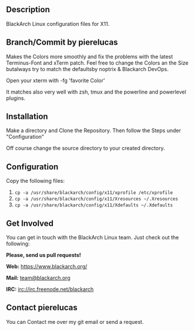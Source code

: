 ## Description

BlackArch Linux configuration files for X11.

## Branch/Commit by pierelucas

Makes the Colors more smoothly and fix the
problems with the latest Terminus-Font and xTerm patch. Feel free to change the Colors an the Size butalways try to match the defaultsby noptrix & Blackarch DevOps.

Open your xterm with -fg 'favorite Color'

It matches also very well with zsh, tmux and the powerline and powerlevel plugins.

## Installation

Make a directory and Clone the Repository. 
Then follow the Steps under "Configuration"

Off course change the source directory to your created directory. 

## Configuration

Copy the following files:

1. `cp -a /usr/share/blackarch/config/x11/xprofile /etc/xprofile`
2. `cp -a /usr/share/blackarch/config/x11/Xresources ~/.Xresources`
3. `cp -a /usr/share/blackarch/config/x11/Xdefaults ~/.Xdefaults`

## Get Involved

You can get in touch with the BlackArch Linux team. Just check out the following:

**Please, send us pull requests!**

**Web:** https://www.blackarch.org/

**Mail:** team@blackarch.org

**IRC:** [irc://irc.freenode.net/blackarch](irc://irc.freenode.net/blackarch)

## Contact pierelucas

You can Contact me over my git email or send a request.
